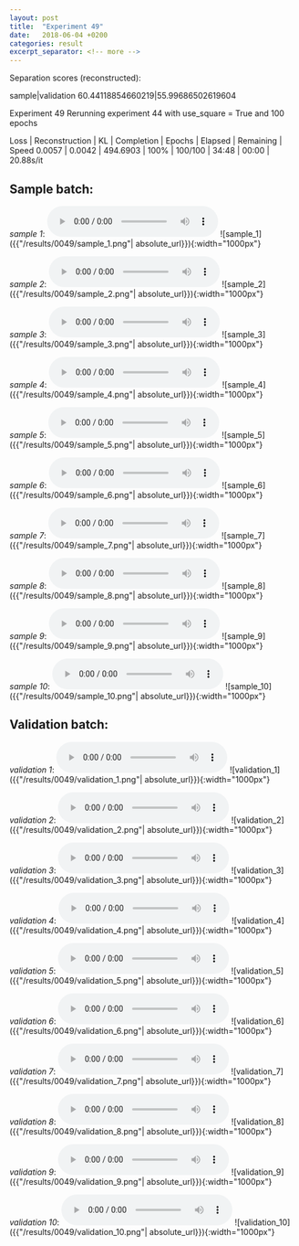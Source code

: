 ```yaml
---
layout: post
title:  "Experiment 49"
date:   2018-06-04 +0200
categories: result
excerpt_separator: <!-- more -->
---
```

Separation scores (reconstructed):

sample|validation
60.44118854660219|55.99686502619604<!-- more -->

Experiment 49
Rerunning experiment 44 with use_square = True and 100 epochs

Loss | Reconstruction | KL | Completion | Epochs | Elapsed | Remaining | Speed
0.0057 | 0.0042 | 494.6903 | 100% | 100/100 | 34:48 | 00:00 | 20.88s/it

## **Sample batch**:
_sample 1_:
<audio src="/ResultsOverview/results/0049/sample_1.wav" controls preload></audio>
![sample_1]({{"/results/0049/sample_1.png"| absolute_url}}){:width="1000px"}

_sample 2_:
<audio src="/ResultsOverview/results/0049/sample_2.wav" controls preload></audio>
![sample_2]({{"/results/0049/sample_2.png"| absolute_url}}){:width="1000px"}

_sample 3_:
<audio src="/ResultsOverview/results/0049/sample_3.wav" controls preload></audio>
![sample_3]({{"/results/0049/sample_3.png"| absolute_url}}){:width="1000px"}

_sample 4_:
<audio src="/ResultsOverview/results/0049/sample_4.wav" controls preload></audio>
![sample_4]({{"/results/0049/sample_4.png"| absolute_url}}){:width="1000px"}

_sample 5_:
<audio src="/ResultsOverview/results/0049/sample_5.wav" controls preload></audio>
![sample_5]({{"/results/0049/sample_5.png"| absolute_url}}){:width="1000px"}

_sample 6_:
<audio src="/ResultsOverview/results/0049/sample_6.wav" controls preload></audio>
![sample_6]({{"/results/0049/sample_6.png"| absolute_url}}){:width="1000px"}

_sample 7_:
<audio src="/ResultsOverview/results/0049/sample_7.wav" controls preload></audio>
![sample_7]({{"/results/0049/sample_7.png"| absolute_url}}){:width="1000px"}

_sample 8_:
<audio src="/ResultsOverview/results/0049/sample_8.wav" controls preload></audio>
![sample_8]({{"/results/0049/sample_8.png"| absolute_url}}){:width="1000px"}

_sample 9_:
<audio src="/ResultsOverview/results/0049/sample_9.wav" controls preload></audio>
![sample_9]({{"/results/0049/sample_9.png"| absolute_url}}){:width="1000px"}

_sample 10_:
<audio src="/ResultsOverview/results/0049/sample_10.wav" controls preload></audio>
![sample_10]({{"/results/0049/sample_10.png"| absolute_url}}){:width="1000px"}

## **Validation batch**:
_validation 1_:
<audio src="/ResultsOverview/results/0049/validation_1.wav" controls preload></audio>
![validation_1]({{"/results/0049/validation_1.png"| absolute_url}}){:width="1000px"}

_validation 2_:
<audio src="/ResultsOverview/results/0049/validation_2.wav" controls preload></audio>
![validation_2]({{"/results/0049/validation_2.png"| absolute_url}}){:width="1000px"}

_validation 3_:
<audio src="/ResultsOverview/results/0049/validation_3.wav" controls preload></audio>
![validation_3]({{"/results/0049/validation_3.png"| absolute_url}}){:width="1000px"}

_validation 4_:
<audio src="/ResultsOverview/results/0049/validation_4.wav" controls preload></audio>
![validation_4]({{"/results/0049/validation_4.png"| absolute_url}}){:width="1000px"}

_validation 5_:
<audio src="/ResultsOverview/results/0049/validation_5.wav" controls preload></audio>
![validation_5]({{"/results/0049/validation_5.png"| absolute_url}}){:width="1000px"}

_validation 6_:
<audio src="/ResultsOverview/results/0049/validation_6.wav" controls preload></audio>
![validation_6]({{"/results/0049/validation_6.png"| absolute_url}}){:width="1000px"}

_validation 7_:
<audio src="/ResultsOverview/results/0049/validation_7.wav" controls preload></audio>
![validation_7]({{"/results/0049/validation_7.png"| absolute_url}}){:width="1000px"}

_validation 8_:
<audio src="/ResultsOverview/results/0049/validation_8.wav" controls preload></audio>
![validation_8]({{"/results/0049/validation_8.png"| absolute_url}}){:width="1000px"}

_validation 9_:
<audio src="/ResultsOverview/results/0049/validation_9.wav" controls preload></audio>
![validation_9]({{"/results/0049/validation_9.png"| absolute_url}}){:width="1000px"}

_validation 10_:
<audio src="/ResultsOverview/results/0049/validation_10.wav" controls preload></audio>
![validation_10]({{"/results/0049/validation_10.png"| absolute_url}}){:width="1000px"}
